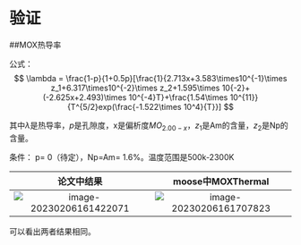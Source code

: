 # 验证

##MOX热导率

公式：
$$
\lambda = \frac{1-p}{1+0.5p}[\frac{1}{2.713x+3.583\times10^{-1}\times z_1+6.317\times10^{-2}\times z_2+1.595\times 10{-2}+(-2.625x+2.493)\times 10^{-4}T}+\frac{1.54\times 10^{11}}{T^{5/2}exp(\frac{-1.522\times 10^4}{T}}]
$$

其中$\lambda$是热导率，$p$是孔隙度，x是偏析度$MO_{2.00-x}$，$z_1$是Am的含量，$z_2$是Np的含量。

条件： p= 0（待定），Np=Am= 1.6%。温度范围是500k-2300K

|                          论文中结果                          |                      moose中MOXThermal                       |
| :----------------------------------------------------------: | :----------------------------------------------------------: |
| ![image-20230206161422071](https://cdn.jsdelivr.net/gh/wangzhaohao/markdown-img@main/uPic/2023/tZ7itp_s11nfl_image-20230206161422071.png) | ![image-20230206161707823](https://cdn.jsdelivr.net/gh/wangzhaohao/markdown-img@main/uPic/2023/Z3kDky_image-20230206161707823.png) |

可以看出两者结果相同。
